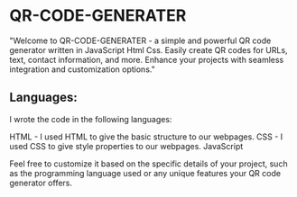 # QR-CODE-GENERATER

"Welcome to QR-CODE-GENERATER - a simple and powerful QR code generator written in  JavaScript  Html Css. Easily create QR codes for URLs, text, contact information, and more. Enhance your projects with seamless integration and customization options."

## Languages:
I wrote the code in the following languages:

HTML - I used HTML to give the basic structure to our webpages. CSS - I used CSS to give style properties to our webpages. JavaScript 

Feel free to customize it based on the specific details of your project, such as the programming language used or any unique features your QR code generator offers.

